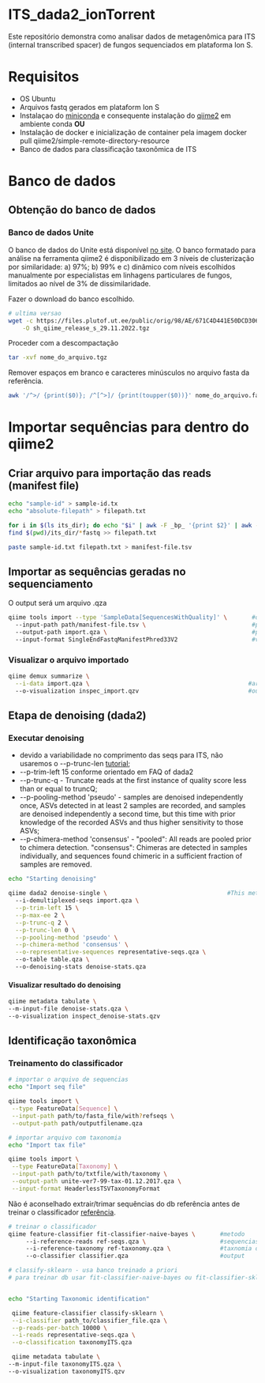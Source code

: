 # ITS_dada2_ionTorrent

Este repositório demonstra como analisar dados de metagenômica para ITS (internal transcribed spacer) de fungos sequenciados em plataforma Ion S.

# Requisitos
* OS Ubuntu
* Arquivos fastq gerados em plataform Ion S
* Instalaçao do [miniconda](https://conda.io/projects/conda/en/latest/user-guide/install/index.html) e consequente instalação do 
[qiime2](https://docs.qiime2.org/2022.11/install/native/#install-qiime-2-within-a-conda-environment) em ambiente conda **OU**
* Instalação de docker e inicialização de container pela imagem docker pull qiime2/simple-remote-directory-resource
* Banco de dados para classificação taxonômica de ITS

# Banco de dados
## Obtenção do banco de dados
### Banco de dados Unite
O banco de dados do Unite está disponível [no site](https://unite.ut.ee/repository.php#qiime). O banco formatado para análise na ferramenta qiime2 
é disponibilizado em 3 níveis de clusterização por similaridade: a) 97%; b) 99% e c) dinâmico com níveis escolhidos manualmente por especialistas
em linhagens particulares de fungos, limitados ao nível de 3% de dissimilaridade. 

Fazer o download do banco escolhido.
```bash
# ultima versao
wget -c https://files.plutof.ut.ee/public/orig/98/AE/671C4D441E50DCD30691B84EED22065D77BAD3D18AF1905675633979BF323754.tgz \
    -O sh_qiime_release_s_29.11.2022.tgz
```

 Proceder com a descompactação
```bash
tar -xvf nome_do_arquivo.tgz
```

Remover espaços em branco e caracteres minúsculos no arquivo fasta da referência.
```bash
awk '/^>/ {print($0)}; /^[^>]/ {print(toupper($0))}' nome_do_arquivo.fasta | tr -d ' ' > nome_do_arquivo_uppercase.fasta
```




# Importar sequências para dentro do qiime2
## Criar arquivo para importação das reads (manifest file)

```bash
echo "sample-id" > sample-id.tx
echo "absolute-filepath" > filepath.txt

for i in $(ls its_dir); do echo "$i" | awk -F _bp_ '{print $2}' | awk -F . '{print $1}' >> sample-id.txt; done
find $(pwd)/its_dir/*fastq >> filepath.txt

paste sample-id.txt filepath.txt > manifest-file.tsv
```

## Importar as sequências geradas no sequenciamento
O output será um arquivo .qza
```bash
qiime tools import --type 'SampleData[SequencesWithQuality]' \       #demultiplexed single-end sequence data
  --input-path path/manifest-file.tsv \                              #path/manifest-file
  --output-path import.qza \                                         #path to output
  --input-format SingleEndFastqManifestPhred33V2                     #variation of quality scores

```

### Visualizar o arquivo importado

```bash
qiime demux summarize \
  --i-data import.qza \                                             #arquivo gerado na importação
  --o-visualization inspec_import.qzv                               #output para visualizar em https://view.qiime2.org/
```

## Etapa de denoising (dada2)
### Executar denoising
* devido a variabilidade no comprimento das seqs para ITS, não usaremos o --p-trunc-len [tutorial](https://benjjneb.github.io/dada2/ITS_workflow.html);
* --p-trim-left 15 conforme orientado em FAQ of dada2
* --p-trunc-q - Truncate reads at the first instance of quality score less than or equal to truncQ;
* --p-pooling-method 'pseudo' - samples are denoised independently once, ASVs detected in at least 2 samples are recorded, and samples are denoised independently a second time, but this time with prior knowledge of the recorded ASVs and thus higher sensitivity to those ASVs;
* --p-chimera-method 'consensus' - "pooled": All reads are pooled prior to chimera detection. "consensus": Chimeras are detected in samples individually, and sequences found chimeric in a sufficient fraction of samples are removed.

```bash
echo "Starting denoising"

qiime dada2 denoise-single \                                  #This method denoises single-end sequences, dereplicates them, and filters chimeras
  --i-demultiplexed-seqs import.qza \
  --p-trim-left 15 \
  --p-max-ee 2 \
  --p-trunc-q 2 \
  --p-trunc-len 0 \
  --p-pooling-method 'pseudo' \
  --p-chimera-method 'consensus' \
  --o-representative-sequences representative-seqs.qza \                    #output
  --o-table table.qza \                                                     #output
  --o-denoising-stats denoise-stats.qza                                     #output
```

#### Visualizar resultado do denoising
```bash
qiime metadata tabulate \
--m-input-file denoise-stats.qza \
--o-visualization inspect_denoise-stats.qzv                               #output para visualizar em https://view.qiime2.org/
```

## Identificação taxonômica
### Treinamento do classificador

```bash
# importar o arquivo de sequencias
echo "Import seq file"

qiime tools import \
 --type FeatureData[Sequence] \
 --input-path path/to/fasta_file/with?refseqs \
 --output-path path/outputfilename.qza
```

```bash
# importar arquivo com taxonomia
echo "Import tax file"

qiime tools import \
 --type FeatureData[Taxonomy] \
 --input-path path/to/txtfile/with/taxonomy \
 --output-path unite-ver7-99-tax-01.12.2017.qza \
 --input-format HeaderlessTSVTaxonomyFormat
```

Não é aconselhado extrair/trimar sequências do db referência antes de treinar o classificador [referência](https://github.com/qiime2/docs/blob/master/source/tutorials/feature-classifier.rst).

```bash
# treinar o classificador
qiime feature-classifier fit-classifier-naive-bayes \       #metodo
     --i-reference-reads ref-seqs.qza \                     #sequencias ref
     --i-reference-taxonomy ref-taxonomy.qza \              #taxnomia do db
     --o-classifier classifier.qza                          #output

```

```bash
# classify-sklearn - usa banco treinado a priori
# para treinar db usar fit-classifier-naive-bayes ou fit-classifier-sklearn


echo "Starting Taxonomic identification"

 qiime feature-classifier classify-sklearn \
 --i-classifier path_to/classifier_file.qza \
 --p-reads-per-batch 10000 \
 --i-reads representative-seqs.qza \
 --o-classification taxonomyITS.qza

 qiime metadata tabulate \
--m-input-file taxonomyITS.qza \
--o-visualization taxonomyITS.qzv
```
